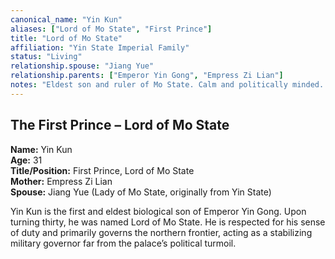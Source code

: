 ```yaml
---
canonical_name: "Yin Kun"
aliases: ["Lord of Mo State", "First Prince"]
title: "Lord of Mo State"
affiliation: "Yin State Imperial Family"
status: "Living"
relationship.spouse: "Jiang Yue"
relationship.parents: ["Emperor Yin Gong", "Empress Zi Lian"]
notes: "Eldest son and ruler of Mo State. Calm and politically minded. Supports the Emperor and Crown Prince but keeps distance from palace scheming."
---
```

## The First Prince – Lord of Mo State  
**Name:** Yin Kun  
**Age:** 31  
**Title/Position:** First Prince, Lord of Mo State  
**Mother:** Empress Zi Lian  
**Spouse:** Jiang Yue (Lady of Mo State, originally from Yin State)  

Yin Kun is the first and eldest biological son of Emperor Yin Gong. Upon turning thirty, he was named Lord of Mo State. He is respected for his sense of duty and primarily governs the northern frontier, acting as a stabilizing military governor far from the palace’s political turmoil.
